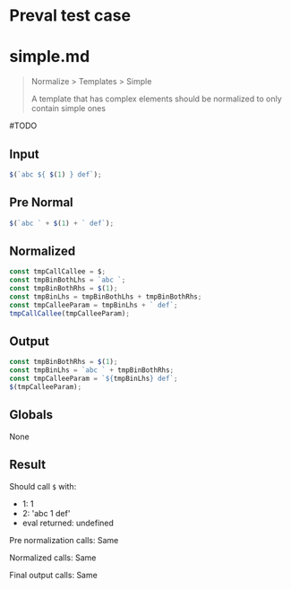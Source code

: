 # Preval test case

# simple.md

> Normalize > Templates > Simple
>
> A template that has complex elements should be normalized to only contain simple ones

#TODO

## Input

`````js filename=intro
$(`abc ${ $(1) } def`);
`````

## Pre Normal

`````js filename=intro
$(`abc ` + $(1) + ` def`);
`````

## Normalized

`````js filename=intro
const tmpCallCallee = $;
const tmpBinBothLhs = `abc `;
const tmpBinBothRhs = $(1);
const tmpBinLhs = tmpBinBothLhs + tmpBinBothRhs;
const tmpCalleeParam = tmpBinLhs + ` def`;
tmpCallCallee(tmpCalleeParam);
`````

## Output

`````js filename=intro
const tmpBinBothRhs = $(1);
const tmpBinLhs = `abc ` + tmpBinBothRhs;
const tmpCalleeParam = `${tmpBinLhs} def`;
$(tmpCalleeParam);
`````

## Globals

None

## Result

Should call `$` with:
 - 1: 1
 - 2: 'abc 1 def'
 - eval returned: undefined

Pre normalization calls: Same

Normalized calls: Same

Final output calls: Same
